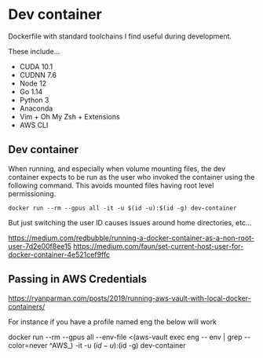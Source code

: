 # Dev container

Dockerfile with standard toolchains I find useful during development.

These include...
* CUDA 10.1
* CUDNN 7.6
* Node 12
* Go 1.14
* Python 3
* Anaconda
* Vim + Oh My Zsh + Extensions
* AWS CLI

## Dev container
When running, and especially when volume mounting files, the dev container expects to be run as the user who invoked
the container using the following command. This avoids mounted files having root level permissioning.

`docker run --rm --gpus all -it -u $(id -u):$(id -g) dev-container`

But just switching the user ID causes issues around home directories, etc...

https://medium.com/redbubble/running-a-docker-container-as-a-non-root-user-7d2e00f8ee15
https://medium.com/faun/set-current-host-user-for-docker-container-4e521cef9ffc

## Passing in AWS Credentials

https://ryanparman.com/posts/2019/running-aws-vault-with-local-docker-containers/

For instance if you have a profile named eng the below will work

docker run --rm --gpus all --env-file <(aws-vault exec eng -- env | grep --color=never ^AWS_) -it -u $(id -u):$(id -g) dev-container
